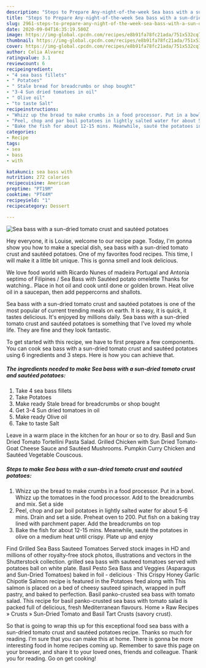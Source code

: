 ```yaml
---
description: "Steps to Prepare Any-night-of-the-week Sea bass with a sun-dried tomato crust and sautéed potatoes"
title: "Steps to Prepare Any-night-of-the-week Sea bass with a sun-dried tomato crust and sautéed potatoes"
slug: 2961-steps-to-prepare-any-night-of-the-week-sea-bass-with-a-sun-dried-tomato-crust-and-sauteed-potatoes
date: 2020-09-04T16:35:19.500Z
image: https://img-global.cpcdn.com/recipes/e8b91fa78fc21ada/751x532cq70/sea-bass-with-a-sun-dried-tomato-crust-and-sauteed-potatoes-recipe-main-photo.jpg
thumbnail: https://img-global.cpcdn.com/recipes/e8b91fa78fc21ada/751x532cq70/sea-bass-with-a-sun-dried-tomato-crust-and-sauteed-potatoes-recipe-main-photo.jpg
cover: https://img-global.cpcdn.com/recipes/e8b91fa78fc21ada/751x532cq70/sea-bass-with-a-sun-dried-tomato-crust-and-sauteed-potatoes-recipe-main-photo.jpg
author: Celia Alvarez
ratingvalue: 3.1
reviewcount: 6
recipeingredient:
- "4 sea bass fillets"
- " Potatoes"
- " Stale bread for breadcrumbs or shop bought"
- "3-4 Sun dried tomatoes in oil"
- " Olive oil"
- "to taste Salt"
recipeinstructions:
- "Whizz up the bread to make crumbs in a food processor. Put in a bowl. Whizz up the tomatoes in the food processor. Add to the breadcrumbs and mix. Set a side"
- "Peel, chop and par boil potatoes in lightly salted water for about 5-6 mins. Drain and set a side. Preheat oven to 200. Put fish on a baking tray lined with parchment paper. Add the breadcrumbs on top"
- "Bake the fish for about 12-15 mins. Meanwhile, sauté the potatoes in olive on a medium heat until crispy. Plate up and enjoy"
categories:
- Recipe
tags:
- sea
- bass
- with

katakunci: sea bass with 
nutrition: 272 calories
recipecuisine: American
preptime: "PT19M"
cooktime: "PT44M"
recipeyield: "1"
recipecategory: Dessert

---
```



![Sea bass with a sun-dried tomato crust and sautéed potatoes](https://img-global.cpcdn.com/recipes/e8b91fa78fc21ada/751x532cq70/sea-bass-with-a-sun-dried-tomato-crust-and-sauteed-potatoes-recipe-main-photo.jpg)

Hey everyone, it is Louise, welcome to our recipe page. Today, I'm gonna show you how to make a special dish, sea bass with a sun-dried tomato crust and sautéed potatoes. One of my favorites food recipes. This time, I will make it a little bit unique. This is gonna smell and look delicious.

We love food world with Ricardo Nunes of madeira Portugal and Antonia septimo of Filipines / Sea Bass with Sautéed potato omelette Thanks for watching.. Place in hot oil and cook until done or golden brown. Heat olive oil in a saucepan, then add peppercorns and shallots.

Sea bass with a sun-dried tomato crust and sautéed potatoes is one of the most popular of current trending meals on earth. It is easy, it is quick, it tastes delicious. It's enjoyed by millions daily. Sea bass with a sun-dried tomato crust and sautéed potatoes is something that I've loved my whole life. They are fine and they look fantastic.


To get started with this recipe, we have to first prepare a few components. You can cook sea bass with a sun-dried tomato crust and sautéed potatoes using 6 ingredients and 3 steps. Here is how you can achieve that.

<!--inarticleads1-->

##### The ingredients needed to make Sea bass with a sun-dried tomato crust and sautéed potatoes:

1. Take 4 sea bass fillets
1. Take  Potatoes
1. Make ready  Stale bread for breadcrumbs or shop bought
1. Get 3-4 Sun dried tomatoes in oil
1. Make ready  Olive oil
1. Take to taste Salt


Leave in a warm place in the kitchen for an hour or so to dry. Basil and Sun Dried Tomato Tortellini Pasta Salad. Grilled Chicken with Sun Dried Tomato-Goat Cheese Sauce and Sautéed Mushrooms. Pumpkin Curry Chicken and Sautéed Vegetable Couscous. 

<!--inarticleads2-->

##### Steps to make Sea bass with a sun-dried tomato crust and sautéed potatoes:

1. Whizz up the bread to make crumbs in a food processor. Put in a bowl. Whizz up the tomatoes in the food processor. Add to the breadcrumbs and mix. Set a side
1. Peel, chop and par boil potatoes in lightly salted water for about 5-6 mins. Drain and set a side. Preheat oven to 200. Put fish on a baking tray lined with parchment paper. Add the breadcrumbs on top
1. Bake the fish for about 12-15 mins. Meanwhile, sauté the potatoes in olive on a medium heat until crispy. Plate up and enjoy


Find Grilled Sea Bass Sauteed Tomatoes Served stock images in HD and millions of other royalty-free stock photos, illustrations and vectors in the Shutterstock collection. grilled sea bass with sauteed tomatoes served with potatoes ball on white plate. Basil Pesto Sea Bass and Veggies (Asparagus and Sun-Dried Tomatoes) baked in foil - delicious · This Crispy Honey Garlic Chipotle Salmon recipe is featured in the Potatoes feed along with This salmon is placed on a bed of cheesy sauteed spinach, wrapped in puff pastry, and baked to perfection. Basil panko-crusted sea bass with tomato salad. This recipe for basil panko-crusted sea bass with tomato salad is packed full of delicious, fresh Mediterranean flavours. Home » Raw Recipes » Crusts » Sun-Dried Tomato and Basil Tart Crusts (savory crust). 

So that is going to wrap this up for this exceptional food sea bass with a sun-dried tomato crust and sautéed potatoes recipe. Thanks so much for reading. I'm sure that you can make this at home. There is gonna be more interesting food in home recipes coming up. Remember to save this page on your browser, and share it to your loved ones, friends and colleague. Thank you for reading. Go on get cooking!
